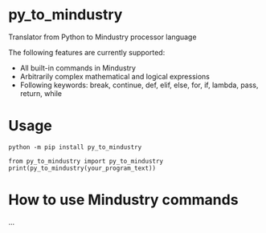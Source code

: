 # py_to_mindustry

Translator from Python to Mindustry processor language

The following features are currently supported:
- All built-in commands in Mindustry
- Arbitrarily complex mathematical and logical expressions
- Following keywords: break, continue, def, elif, else, for, if, lambda, pass, return, while

# Usage

    python -m pip install py_to_mindustry

    from py_to_mindustry import py_to_mindustry
    print(py_to_mindustry(your_program_text))

# How to use Mindustry commands

...
